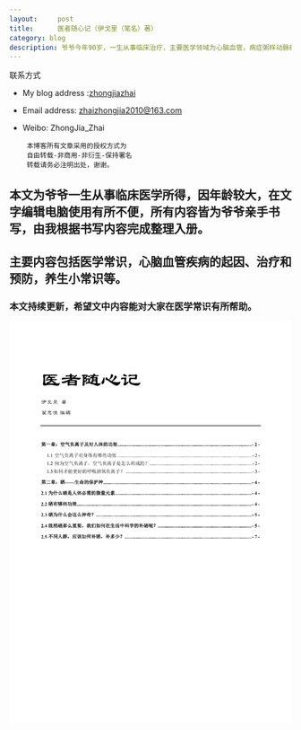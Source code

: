 ```yaml
---
layout:     post
title:      医者随心记（伊戈里（笔名）著）
category: blog
description: 爷爷今年90岁，一生从事临床治疗，主要医学领域为心脑血管，病症粥样动脉硬化的命名者，曾多次到英国讲学，被授予教授称号。
---
```



   联系方式
* My blog address :[zhongjiazhai](http://zhongjiazhai.github.io)
* Email address: zhaizhongjia2010@163.com
* Weibo: ZhongJia_Zhai

       本博客所有文章采用的授权方式为 
       自由转载-非商用-非衍生-保持署名 
       转载请务必注明出处，谢谢。



## 本文为爷爷一生从事临床医学所得，因年龄较大，在文字编辑电脑使用有所不便，所有内容皆为爷爷亲手书写，由我根据书写内容完成整理入册。

## 主要内容包括医学常识，心脑血管疾病的起因、治疗和预防，养生小常识等。

### 本文持续更新，希望文中内容能对大家在医学常识有所帮助。

   <script type="text/javascript">var cnzz_protocol = (("https:" == document.location.protocol) ? " https://" : " http://");
   document.write(unescape("%3Cspan id='cnzz_stat_icon_1275018137'%3E%3C/span%3E%3Cscript 
   src='" + cnzz_protocol + "s19.cnzz.com/z_stat.php%3Fid%3D1275018137%26show%3Dpic' 
   type='text/javascript'%3E%3C/script%3E"));</script>
   
   ![doctor](images/blog/doctor.png)
